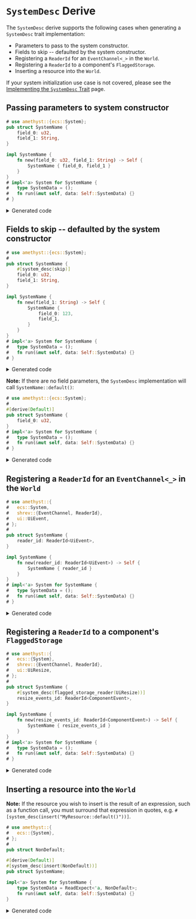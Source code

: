 # `SystemDesc` Derive

The `SystemDesc` derive supports the following cases when generating a `SystemDesc` trait implementation:

- Parameters to pass to the system constructor.
- Fields to skip -- defaulted by the system constructor.
- Registering a `ReaderId` for an `EventChannel<_>` in the `World`.
- Registering a `ReaderId` to a component's `FlaggedStorage`.
- Inserting a resource into the `World`.

If your system initialization use case is not covered, please see the
[Implementing the `SystemDesc` Trait] page.

## Passing parameters to system constructor

```rust
# use amethyst::{ecs::System};
pub struct SystemName {
    field_0: u32,
    field_1: String,
}

impl SystemName {
    fn new(field_0: u32, field_1: String) -> Self {
        SystemName { field_0, field_1 }
    }
}
# impl<'a> System for SystemName {
#   type SystemData = ();
#   fn run(&mut self, data: Self::SystemData) {}
# }
```

<details>
<summary>Generated code</summary>

```rust
# use amethyst::{ecs::System};
# 
# pub struct SystemName {
#   field_0: u32,
#   field_1: String,
# }
# 
# impl SystemName {
#   fn new(field_0: u32, field_1: String) -> Self {
#       SystemName { field_0, field_1 }
#   }
# }
# 
# impl<'a> System for SystemName {
#   type SystemData = ();
#   fn run(&mut self, data: Self::SystemData) {}
# }
# 
/// Builds a `SystemName`.
#[derive(Default, Debug)]
pub struct SystemNameDesc {
    field_0: u32,
    field_1: String,
}

impl SystemNameDesc {
    fn new(field_0: u32, field_1: String) -> Self {
        SystemNameDesc { field_0, field_1 }
    }
}

impl<'a, 'b> ::amethyst::core::SystemDesc<'a, 'b, SystemName> for SystemNameDesc {
    fn build(self, world: &mut ::amethyst::ecs::World) -> SystemName {
        <SystemName as ::amethyst::ecs::System<'_>>::SystemData::setup(world);

        SystemName::new(self.field_0, self.field_1)
    }
}
```

</details>

## Fields to skip -- defaulted by the system constructor

```rust
# use amethyst::{ecs::System};
# 
pub struct SystemName {
    #[system_desc(skip)]
    field_0: u32,
    field_1: String,
}

impl SystemName {
    fn new(field_1: String) -> Self {
        SystemName {
            field_0: 123,
            field_1,
        }
    }
}
# impl<'a> System for SystemName {
#   type SystemData = ();
#   fn run(&mut self, data: Self::SystemData) {}
# }
```

<details>
<summary>Generated code</summary>

```rust
# use amethyst::{ ecs::System};
# 
# pub struct SystemName {
#   field_0: u32,
#   field_1: String,
# }
# 
# impl SystemName {
#   fn new(field_1: String) -> Self {
#       SystemName {
#           field_0: 123,
#           field_1,
#       }
#   }
# }
# 
# impl<'a> System for SystemName {
#   type SystemData = ();
#   fn run(&mut self, data: Self::SystemData) {}
# }
# 
/// Builds a `SystemName`.
#[derive(Default, Debug)]
pub struct SystemNameDesc {
    field_1: String,
}

impl SystemNameDesc {
    fn new(field_1: String) -> Self {
        SystemNameDesc { field_1 }
    }
}

impl<'a, 'b> ::amethyst::core::SystemDesc<'a, 'b, SystemName> for SystemNameDesc {
    fn build(self, world: &mut ::amethyst::ecs::World) -> SystemName {
        <SystemName as ::amethyst::ecs::System<'_>>::SystemData::setup(world);

        SystemName::new(self.field_1)
    }
}
```

</details>

**Note:** If there are no field parameters, the `SystemDesc` implementation
will call  `SystemName::default()`:

```rust
# use amethyst::{ecs::System};
# 
#[derive(Default)]
pub struct SystemName {
    field_0: u32,
}
# impl<'a> System for SystemName {
#   type SystemData = ();
#   fn run(&mut self, data: Self::SystemData) {}
# }
```

<details>
<summary>Generated code</summary>

```rust
# use amethyst::{ecs::System};
# 
# #[derive(Default)]
# pub struct SystemName {
#   field_0: u32,
# }
# 
# impl<'a> System for SystemName {
#   type SystemData = ();
#   fn run(&mut self, data: Self::SystemData) {}
# }
# 
/// Builds a `SystemName`.
#[derive(Debug)]
pub struct SystemNameDesc {}

impl Default for SystemNameDesc {
    fn default() -> Self {
        SystemNameDesc {}
    }
}

impl<'a, 'b> ::amethyst::core::SystemDesc<'a, 'b, SystemName> for SystemNameDesc {
    fn build(self, world: &mut ::amethyst::ecs::World) -> SystemName {
        <SystemName as ::amethyst::ecs::System<'_>>::SystemData::setup(world);

        SystemName::default()
    }
}
```

</details>

## Registering a `ReaderId` for an `EventChannel<_>` in the `World`

```rust
# use amethyst::{
#   ecs::System,
#   shrev::{EventChannel, ReaderId},
#   ui::UiEvent,
# };
# 
pub struct SystemName {
    reader_id: ReaderId<UiEvent>,
}

impl SystemName {
    fn new(reader_id: ReaderId<UiEvent>) -> Self {
        SystemName { reader_id }
    }
}
# impl<'a> System for SystemName {
#   type SystemData = ();
#   fn run(&mut self, data: Self::SystemData) {}
# }
```

<details>
<summary>Generated code</summary>

```rust
# use amethyst::{
#   ecs::System,
#   shrev::{EventChannel, ReaderId},
#   ui::UiEvent,
# };
# 
# pub struct SystemName {
#   reader_id: ReaderId<UiEvent>,
# }
# 
# impl SystemName {
#   fn new(reader_id: ReaderId<UiEvent>) -> Self {
#       SystemName { reader_id }
#   }
# }
# 
# impl<'a> System for SystemName {
#   type SystemData = ();
#   fn run(&mut self, data: Self::SystemData) {}
# }
# 
/// Builds a `SystemName`.
#[derive(Debug)]
pub struct SystemNameDesc;

impl Default for SystemNameDesc {
    fn default() -> Self {
        SystemNameDesc {}
    }
}

impl<'a, 'b> ::amethyst::core::SystemDesc<'a, 'b, SystemName> for SystemNameDesc {
    fn build(self, world: &mut ::amethyst::ecs::World) -> SystemName {
        <SystemName as ::amethyst::ecs::System<'_>>::SystemData::setup(world);

        let reader_id = world.fetch_mut::<EventChannel<UiEvent>>().register_reader();

        SystemName::new(reader_id)
    }
}
```

</details>

## Registering a `ReaderId` to a component's `FlaggedStorage`

```rust
# use amethyst::{
#   ecs::{System},
#   shrev::{EventChannel, ReaderId},
#   ui::UiResize,
# };
# 
pub struct SystemName {
    #[system_desc(flagged_storage_reader(UiResize))]
    resize_events_id: ReaderId<ComponentEvent>,
}

impl SystemName {
    fn new(resize_events_id: ReaderId<ComponentEvent>) -> Self {
        SystemName { resize_events_id }
    }
}
# impl<'a> System for SystemName {
#   type SystemData = ();
#   fn run(&mut self, data: Self::SystemData) {}
# }
```

<details>
<summary>Generated code</summary>

```rust
# use amethyst::{
#   ecs::{System},
#   shrev::{EventChannel, ReaderId},
#   ui::UiResize,
# };
# 
# pub struct SystemName {
#   resize_events_id: ReaderId<ComponentEvent>,
# }
# 
# impl SystemName {
#   fn new(resize_events_id: ReaderId<ComponentEvent>) -> Self {
#       SystemName { resize_events_id }
#   }
# }
# 
# impl<'a> System for SystemName {
#   type SystemData = ();
#   fn run(&mut self, data: Self::SystemData) {}
# }
# 
/// Builds a `SystemName`.
#[derive(Debug)]
pub struct SystemNameDesc;

impl Default for SystemNameDesc {
    fn default() -> Self {
        SystemNameDesc {}
    }
}

impl<'a, 'b> ::amethyst::core::SystemDesc<'a, 'b, SystemName> for SystemNameDesc {
    fn build(self, world: &mut ::amethyst::ecs::World) -> SystemName {
        <SystemName as ::amethyst::ecs::System<'_>>::SystemData::setup(world);

        let resize_events_id = WriteStorage::<UiResize>::fetch(&world).register_reader();

        SystemName::new(resize_events_id)
    }
}
```

</details>

## Inserting a resource into the `World`

**Note:** If the resource you wish to insert is the result of an expression,
such as a function call, you must surround that expression in quotes, e.g.
`#[system_desc(insert("MyResource::default()"))]`.

```rust
# use amethyst::{
#   ecs::{System},
# };
# 
pub struct NonDefault;

#[derive(Default)]
#[system_desc(insert(NonDefault))]
pub struct SystemName;

impl<'a> System for SystemName {
    type SystemData = ReadExpect<'a, NonDefault>;
    fn run(&mut self, data: Self::SystemData) {}
}
```

<details>
<summary>Generated code</summary>

```rust
# use amethyst::{
#   ecs::{System},
# };
# 
# pub struct NonDefault;
# 
# #[derive(Default)]
# pub struct SystemName;
# 
# impl<'a> System for SystemName {
#   type SystemData = ReadExpect<'a, NonDefault>;
#   fn run(&mut self, data: Self::SystemData) {}
# }
# 
/// Builds a `SystemName`.
#[derive(Debug)]
pub struct SystemNameDesc;

impl Default for SystemNameDesc {
    fn default() -> Self {
        SystemNameDesc {}
    }
}

impl<'a, 'b> ::amethyst::core::SystemDesc<'a, 'b, SystemName> for SystemNameDesc {
    fn build(self, world: &mut ::amethyst::ecs::World) -> SystemName {
        <SystemName as ::amethyst::ecs::System<'_>>::SystemData::setup(world);

        world.insert(NonDefault);

        SystemName::default()
    }
}
```

</details>

[implementing the `systemdesc` trait]: ./implementing_the_system_desc_trait.html
